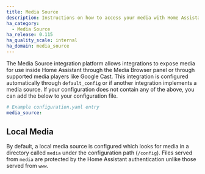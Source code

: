 ```yaml
---
title: Media Source
description: Instructions on how to access your media with Home Assistant.
ha_category:
  - Media Source
ha_release: 0.115
ha_quality_scale: internal
ha_domain: media_source
---
```


The Media Source integration platform allows integrations to expose media for use inside Home Assistant through the Media Browser panel or through supported media players like Google Cast. This integration is configured automatically through `default_config` or if another integration implements a media source. If your configuration does not contain any of the above, you can add the below to your configuration file.

```yaml
# Example configuration.yaml entry
media_source:
```

## Local Media

By default, a local media source is configured which looks for media in a directory called `media` under the configuration path (`/config`). Files served from `media` are protected by the Home Assistant authentication unlike those served from `www`.
